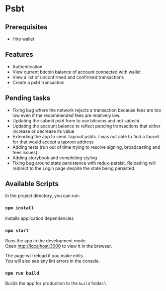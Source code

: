 # Psbt

## Prerequisites
- Hiro wallet

## Features
- Authentication
- View current bitcoin balance of account connected with wallet
- View a list of unconfirmed and confirmed transactions
- Create a psbt transaction

## Pending tasks
- Fixing bug where the network rejects a transaction because fees are too low even if the recommended fees are relatively low.
- Updating the submit psbt form to use bitcoins and not satoshi
- Updating the account balance to reflect pending transactions that either increase or decrease its value
- Extending the app to send Taproot psbts. I was not able to find a faucet for that would accept a taproot address
- Adding tests (run out of time trying to resolve signing, broadcasting and fees issues)
- Adding storybook and completing styling
- Fixing bug around state persistence with redux-persist. Reloading will redirect to the Login page despite the state being persisted.

## Available Scripts

In the project directory, you can run:

### `npm install`

Installs application dependencies

### `npm start`

Runs the app in the development mode.\
Open [http://localhost:3000](http://localhost:3000) to view it in the browser.

The page will reload if you make edits.\
You will also see any lint errors in the console.

### `npm run build`

Builds the app for production to the `build` folder.\





